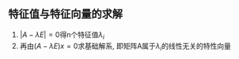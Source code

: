 ## 特征值与特征向量的求解
1. $|A-\lambda E| =0$得n个特征值$\lambda_i$
2. 再由$(A-\lambda E)x=0$求基础解系, 即矩阵A属于$\lambda_i$的线性无关的特性向量
